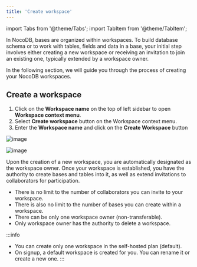 ```yaml
---
title: 'Create workspace'
---
```

import Tabs from '@theme/Tabs';
import TabItem from '@theme/TabItem';


In NocoDB, bases are organized within workspaces. To build database schema or to work with tables, fields and data in a base, your initial step involves either creating a new workspace or receiving an invitation to join an existing one, typically extended by a workspace owner.

In the following section, we will guide you through the process of creating your NocoDB workspaces.

## Create a workspace

1. Click on the **Workspace name** on the top of left sidebar to open **Workspace context menu**.
2. Select **Create workspace** button on the Workspace context menu.
3. Enter the **Workspace name** and click on the **Create Workspace** button
  
![image](/img/v2/create-workspace-1.png)  
  
  
![image](/img/v2/create-workspace-2.png)  


Upon the creation of a new workspace, you are automatically designated as the workspace owner. Once your workspace is established, you have the authority to create bases and tables into it, as well as extend invitations to collaborators for participation. 

- There is no limit to the number of collaborators you can invite to your workspace. 
- There is also no limit to the number of bases you can create within a workspace. 
- There can be only one workspace owner (non-transferable).
- Only workspace owner has the authority to delete a workspace.

:::info
- You can create only one workspace in the self-hosted plan (default).
- On signup, a default workspace is created for you. You can rename it or create a new one.
:::